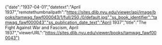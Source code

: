 {"date":"1937-04-01","datetext":"April 1937","remotethumbnailpath":"https://sites.dlib.nyu.edu/viewer/api/image/books/tamwag_fawf000043/1/full/250,/0/default.jpg","ss_book_identifier":"tamwag_fawf000043","ss_publication_date_text":"April 1937","title":"The Fight Against War and Fascism, April 1937","viewerURL":"https://sites.dlib.nyu.edu/viewer/books/tamwag_fawf000043"}
